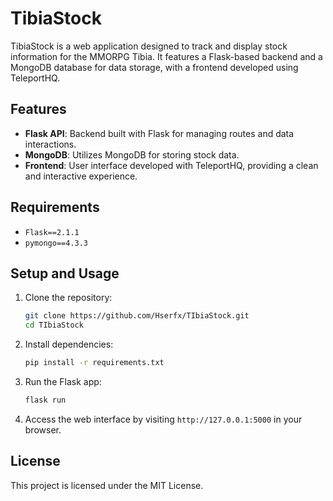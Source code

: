 
# TibiaStock

TibiaStock is a web application designed to track and display stock information for the MMORPG Tibia. It features a Flask-based backend and a MongoDB database for data storage, with a frontend developed using TeleportHQ.

## Features
- **Flask API**: Backend built with Flask for managing routes and data interactions.
- **MongoDB**: Utilizes MongoDB for storing stock data.
- **Frontend**: User interface developed with TeleportHQ, providing a clean and interactive experience.

## Requirements
- `Flask==2.1.1`
- `pymongo==4.3.3`

## Setup and Usage

1. Clone the repository:
   ```bash
   git clone https://github.com/Hserfx/TIbiaStock.git
   cd TIbiaStock
   ```

2. Install dependencies:
   ```bash
   pip install -r requirements.txt
   ```

3. Run the Flask app:
   ```bash
   flask run
   ```

4. Access the web interface by visiting `http://127.0.0.1:5000` in your browser.

## License
This project is licensed under the MIT License.

